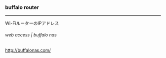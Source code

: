 ### buffalo router
---

Wi-FiルーターのIPアドレス

###### web access | buffalo nas
http://buffalonas.com/




```
```

```
```

```
```


